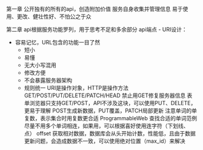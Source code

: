 第一章
公开独有的所有的api，创造附加价值
服务自身收集并管理信息
易于使用、更改、健壮性好、不怕公之于众

第二章
api根据服务功能罗列，用于思考不足和多余部分
api端点 - URI设计：
*   容易记忆，URL包含的功能一目了然
    *   短小
    *   易懂
    *   无大小写混用
    *   修改方便
    *   不会暴露服务器架构
    *   规则统一
URI是操作对象，HTTP是操作方法
GET/POST/PUT/DELETE/PATCH/HEAD
禁止用GET修复服务器信息
表单浏览器只支持GET/POST，API不涉及这块，可以使用PUT、DELETE，更易于理解
POST生成新数据，PUT覆盖，PATCH局部更新
注意单词的单复数，表示集合时用复数更合适
ProgrammableWeb 查找合适的单词范例
尽量不用多个单词相连，如果用，可以根据喜好使用连字符（下划线、点）
offset 获取相对数据，数据库会从头开始计数，性能低，且由于数据更新问题，会造成数据不一致，可以使用绝对位置（max_id）来解决
